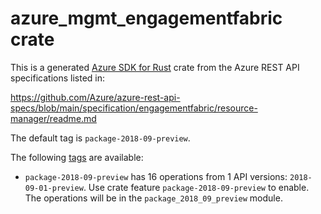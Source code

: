 # azure_mgmt_engagementfabric crate

This is a generated [Azure SDK for Rust](https://github.com/Azure/azure-sdk-for-rust) crate from the Azure REST API specifications listed in:

https://github.com/Azure/azure-rest-api-specs/blob/main/specification/engagementfabric/resource-manager/readme.md

The default tag is `package-2018-09-preview`.

The following [tags](https://github.com/Azure/azure-sdk-for-rust/blob/main/services/tags.md) are available:

- `package-2018-09-preview` has 16 operations from 1 API versions: `2018-09-01-preview`. Use crate feature `package-2018-09-preview` to enable. The operations will be in the `package_2018_09_preview` module.